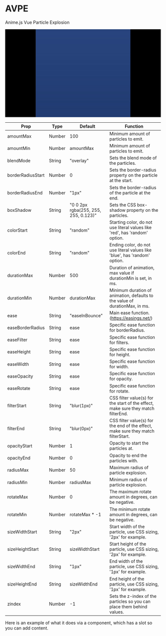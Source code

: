 # AVPE
Anime.js Vue Particle Explosion

![AVPE Example](AVPE_example.gif)

Prop | Type | Default | Function
--- | --- | --- | --- |
amountMax | Number | 100 | Minimum amount of particles to emit.
amountMin | Number | amountMax | Minimum amount of particles to emit.
blendMode | String | "overlay" | Sets the blend mode of the particles.
borderRadiusStart | Number | 0 | Sets the border-radius property on the particle at the start.
borderRadiusEnd | Number | "1px" | Sets the border-radius of the particle at the end.
boxShadow | String | "0 0 2px rgba(255, 255, 255, 0.123)" | Sets the CSS box-shadow property on the particles.
colorStart | String | "random" | Starting color, do not use literal values like 'red', has 'random' option.
colorEnd | String | "random" | Ending color, do not use literal values like 'blue', has 'random' option.
durationMax | Number | 500 | Duration of animation, max value if durationMin is set, in ms.
durationMin | Number | durationMax | Minimum duration of animation, defaults to the value of durationMax, in ms.
ease | String | "easeInBounce" | Main ease function. (https://easings.net/)
easeBorderRadius | String | ease | Specific ease function for borderRadius.
easeFilter | String | ease | Specific ease function for filters.
easeHeight | String | ease | Specific ease function for height.
easeWidth | String | ease | Specific ease function for width.
easeOpacity | String | ease | Specific ease function for opacity.
easeRotate | String | ease | Specific ease function for rotate.
filterStart | String | "blur(1px)" | CSS filter value(s) for the start of the effect, make sure they match filterEnd.
filterEnd | String | "blur(0px)" | CSS filter value(s) for the end of the effect, make sure they match filterStart.
opacityStart | Number | 1 | Opacity to start the particles at.
opacityEnd | Number | 0 | Opacity to end the particles with.
radiusMax | Number | 50 | Maximum radius of particle explosion.
radiusMin | Number | radiusMax | Minimum radius of particle explosion.
rotateMax | Number | 0 | The maximum rotate amount in degrees, can be negative.
rotateMin | Number | rotateMax * -1 | The minimum rotate amount in degrees, can be negative.
sizeWidthStart | String | "2px" | Start width of the particle, use CSS sizing, '2px' for example.
sizeHeightStart | String | sizeWidthStart | Start height of the particle, use CSS sizing, '2px' for example.
sizeWidthEnd | String | "1px" | End width of the particle, use CSS sizing, '1px' for example.
sizeHeightEnd | String | sizeWidthEnd | End height of the particle, use CSS sizing, '1px' for example.
zindex | Number | -1 | Sets the z-index of the particles so you can place them behind values.

Here is an example of what it does via a component, which has a slot so you can add content.

